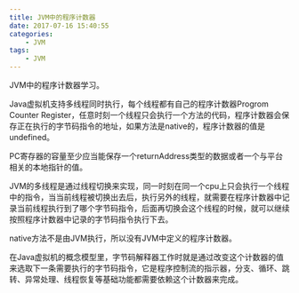 ```yaml
---
title: JVM中的程序计数器
date: 2017-07-16 15:40:55
categories: 
	- JVM
tags:
	- JVM
---
```


JVM中的程序计数器学习。

<!--more-->

Java虚拟机支持多线程同时执行，每个线程都有自己的程序计数器Progrom Counter Register，任意时刻一个线程只会执行一个方法的代码，程序计数器会保存正在执行的字节码指令的地址，如果方法是native的，程序计数器的值是undefined。

PC寄存器的容量至少应当能保存一个returnAddress类型的数据或者一个与平台相关的本地指针的值。

JVM的多线程是通过线程切换来实现，同一时刻在同一个cpu上只会执行一个线程中的指令，当当前线程被切换出去后，执行另外的线程，就需要在程序计数器中记录当前线程执行到了哪个字节码指令，后面再切换会这个线程的时候，就可以继续按照程序计数器中记录的字节码指令执行下去。

native方法不是由JVM执行，所以没有JVM中定义的程序计数器。

在Java虚拟机的概念模型里，字节码解释器工作时就是通过改变这个计数器的值来选取下一条需要执行的字节码指令，它是程序控制流的指示器，分支、循环、跳转、异常处理、线程恢复等基础功能都需要依赖这个计数器来完成。